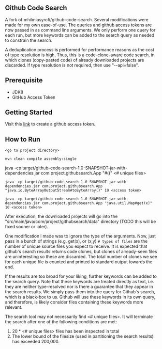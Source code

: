 ## Github Code Search
A fork of mhilmiasyrofi/github-code-search.
Several modifications were made for my own ease-of-use. 
The queries and github access tokens are now passed in as command line arguments.
We only perform one query for each run, but more keywords can be added to the search query as needed to constrain the search.

A deduplication process is performed for performance reasons as the cost of type resolution is high.
Thus, this is a code-clone-aware code search, in which clones (copy-pasted code) of already downloaded projects are discarded.
If type resolution is not required, then use "--api=false".

## Prerequisite

- JDK8
- GitHub Access Token

## Getting Started

Visit this [link](https://github.com/settings/tokens) to create a github access token. 


## How to Run

```
<go to project directory>

mvn clean compile assembly:single

```


java -cp target/github-code-search-1.0-SNAPSHOT-jar-with-dependencies.jar com.project.githubsearch.App "<fully qualified class name>#<method name>()" <# unique files> <access token> <split by size>

```
java -cp target/github-code-search-1.0-SNAPSHOT-jar-with-dependencies.jar com.project.githubsearch.App "java.io.ByteArrayOutputStream#toByteArray()" 10 <access token> 

java -cp target/github-code-search-1.0-SNAPSHOT-jar-with-dependencies.jar com.project.githubsearch.App "java.util.Map#get(x)" 10 <access token> 
```

After execution, the downloaded projects will go into the "src/main/java/com/project/githubsearch/data" directory (TODO this will be fixed sooner or later).

One modification I made was to ignore the type of the arguments. Now, just pass in a bunch of strings (e.g. get(x), or <init>(x,y)
`# types of files` are the number of unique source files you expect to receive. 
It is expected that github's search results returns code clones, 
but clones of already-seen files are uninteresting so these are discarded. The total number of clones we see for each unique file is counted and printed to standard output towards the end.

If the results are too broad for your liking, further keywords can be added to the search query. 
Note that these keywords are treated directly as text, i.e. they are neither type-resolved nor is there a guarantee that they appear in the search results. 
We simply pass them into the query for Github's search, which is a black-box to us.
Github will use these keywords in its own query, and therefore, is likely consider files containing these keywords more relevant.

The search tool may not necessarily find <# unique files>. It will terminate the search after one of the following conditions are met:
1. 20 *  <# unique files> files has been inspected in total
2. The lower bound of the filesize (used in partitioning the search results) has exceeded 200,000.
